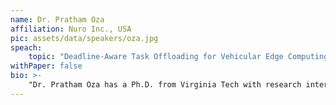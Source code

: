 ```yaml
---
name: Dr. Pratham Oza
affiliation: Nuro Inc., USA
pic: assets/data/speakers/oza.jpg
speach:
    topic: "Deadline-Aware Task Offloading for Vehicular Edge Computing Networks"
withPaper: false
bio: >-
    "Dr. Pratham Oza has a Ph.D. from Virginia Tech with research interests in cyber-physical systems and intelligent transportation with focuses on hardware/ software co-design of systems in the intersection of real-time systems and autonomous transportation. Pratham currently works as a Systems Engineer at Nuro with their autonomy division. Pratham has multiple academic and industry research collaborations and has won a Best Paper Award at IEEE RTCSA 2019.  He is currently interested in analyzing the real-time requirements for vehicular applications relying on edge/ cloud connectivity. He is also an active contributor to the transportation research community serving as a reviewer and the president of the Institute of Transportation Engineers - Virginia Tech chapter."
---
```

